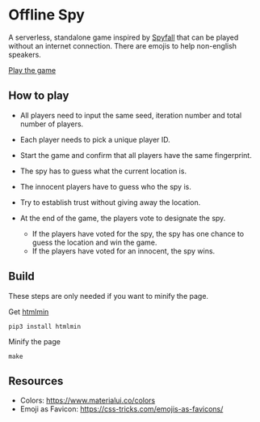 # Offline Spy

A serverless, standalone game inspired by [Spyfall](https://hwint.ru/portfolio-item/spyfall/) that can be played without an internet connection.
There are emojis to help non-english speakers.

[Play the game](https://spy.verybadfrags.com)

## How to play

* All players need to input the same seed, iteration number and total number of players.
* Each player needs to pick a unique player ID.
* Start the game and confirm that all players have the same fingerprint.


* The spy has to guess what the current location is.
* The innocent players have to guess who the spy is.
* Try to establish trust without giving away the location.
* At the end of the game, the players vote to designate the spy.
    * If the players have voted for the spy, the spy has one chance to guess the location and win the game.
    * If the players have voted for an innocent, the spy wins.

## Build

These steps are only needed if you want to minify the page.

Get [htmlmin](https://pypi.org/project/htmlmin/)
```shell
pip3 install htmlmin
```

Minify the page
```shell
make
```

## Resources

* Colors: https://www.materialui.co/colors
* Emoji as Favicon: https://css-tricks.com/emojis-as-favicons/
